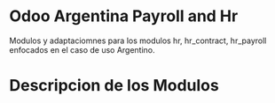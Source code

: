 # Odoo Argentina Payroll and Hr
Modulos y adaptaciomnes para los modulos
hr, hr_contract, hr_payroll enfocados en el caso de uso Argentino.

# Descripcion de los Modulos



